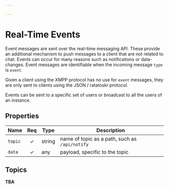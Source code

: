 ```yaml
---

---
```

# Real-Time Events

Event messages are sent over the real-time messaging API. These provide an
additional mechanism to push messages to a client that are not related to chat.
Events can occur for many reasons such as notifications or data-changes. Event
messages are identifiable when the incoming message `type` is `event`.

<aside class="notice">
Given a client using the XMPP protocol has no use for <code>event</code>
messages, they are only sent to clients using the JSON / ratatoskr protocol.
</aside>

Events can be sent to a specific set of users or broadcast to all the users of
an instance.

## Properties

Name             | Req | Type    | Description
-----------------|:---:|---------|------------
`topic`          | ✓   |string   |name of topic as a path, such as `/api/notify`
`data`           | ✓   |any      |payload, specific to the topic

## Topics

**TBA**
